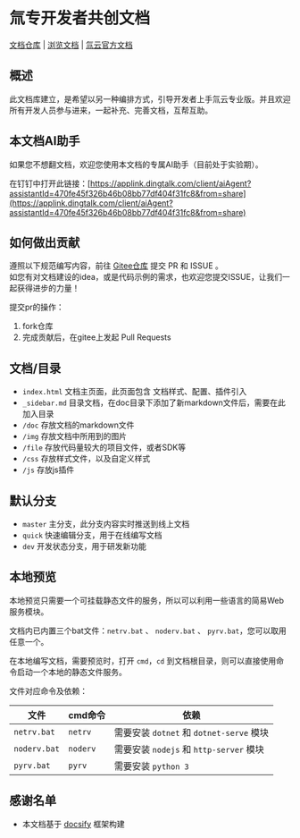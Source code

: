 # 氚专开发者共创文档

[文档仓库](https://gitee.com/h3yun-pro-public/h3yun-pro-doc)  |  [浏览文档](https://h3yunpro.github.io/h3yun-pro-doc/)  |  [氚云官方文档](https://help.h3yun.com/channels/3.html)

## 概述

此文档库建立，是希望以另一种编排方式，引导开发者上手氚云专业版。并且欢迎所有开发人员参与进来，一起补充、完善文档，互帮互助。


## 本文档AI助手

如果您不想翻文档，欢迎您使用本文档的专属AI助手（目前处于实验期）。

在钉钉中打开此链接：[https://applink.dingtalk.com/client/aiAgent?assistantId=470fe45f326b46b08bb77df404f31fc8&from=share](https://applink.dingtalk.com/client/aiAgent?assistantId=470fe45f326b46b08bb77df404f31fc8&from=share)


## 如何做出贡献

遵照以下规范编写内容，前往 [Gitee仓库](https://gitee.com/h3yun-pro-public/h3yun-pro-doc) 提交 PR 和 ISSUE 。<br/>
如您有对文档建设的idea，或是代码示例的需求，也欢迎您提交ISSUE，让我们一起获得进步的力量！

提交pr的操作：
1. fork仓库
2. 完成贡献后，在gitee上发起 Pull Requests


## 文档/目录

- ```index.html``` 文档主页面，此页面包含 文档样式、配置、插件引入
- ```_sidebar.md``` 目录文档，在doc目录下添加了新markdown文件后，需要在此加入目录
- ```/doc``` 存放文档的markdown文件
- ```/img``` 存放文档中所用到的图片
- ```/file``` 存放代码量较大的项目文件，或者SDK等
- ```/css``` 存放样式文件，以及自定义样式
- ```/js``` 存放js插件


## 默认分支

- ```master``` 主分支，此分支内容实时推送到线上文档
- ```quick``` 快速编辑分支，用于在线编写文档
- ```dev``` 开发状态分支，用于研发新功能


## 本地预览

本地预览只需要一个可挂载静态文件的服务，所以可以利用一些语言的简易Web服务模块。

文档内已内置三个bat文件：```netrv.bat``` 、 ```noderv.bat``` 、 ```pyrv.bat```，您可以取用任意一个。

在本地编写文档，需要预览时，打开 ```cmd```，```cd``` 到文档根目录，则可以直接使用命令启动一个本地的静态文件服务。

文件对应命令及依赖：

|  文件            |  cmd命令        |        依赖                                 |
|  ----            | ----         | ----                                           |
| ```netrv.bat```  | ```netrv```  | 需要安装 ```dotnet``` 和 ```dotnet-serve``` 模块 |
| ```noderv.bat``` | ```noderv``` | 需要安装 ```nodejs``` 和 ```http-server``` 模块  |
| ```pyrv.bat```   | ```pyrv```   | 需要安装 ```python 3```                         |


## 感谢名单

* 本文档基于 [docsify](https://docsify.js.org/) 框架构建

